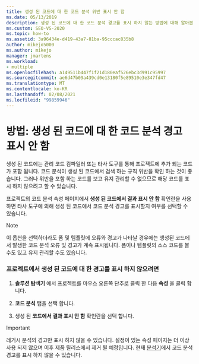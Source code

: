 ```yaml
---
title: 생성 된 코드에 대 한 코드 분석 위반 표시 안 함
ms.date: 05/13/2019
description: 생성 된 코드에 대 한 코드 분석 경고를 표시 하지 않는 방법에 대해 알아봅니다. Visual Studio에서 생성 된 코드에 대 한 레거시 분석 경고를 표시 하지 않도록 하는 방법을 참조 하세요.
ms.custom: SEO-VS-2020
ms.topic: how-to
ms.assetid: 3a96434e-d419-43a7-81ba-95cccac835b8
author: mikejo5000
ms.author: mikejo
manager: jmartens
ms.workload:
- multiple
ms.openlocfilehash: a149511b447f1f21d180eaf526ebc3d991c95997
ms.sourcegitcommit: ae6d47b09a439cd0e13180f5e89510e3e347fd47
ms.translationtype: MT
ms.contentlocale: ko-KR
ms.lasthandoff: 02/08/2021
ms.locfileid: "99859946"
---
```

# <a name="how-to-suppress-code-analysis-warnings-for-generated-code"></a>방법: 생성 된 코드에 대 한 코드 분석 경고 표시 안 함

생성 된 코드에는 관리 코드 컴파일러 또는 타사 도구를 통해 프로젝트에 추가 되는 코드가 포함 됩니다. 코드 분석이 생성 된 코드에서 검색 하는 규칙 위반을 확인 하는 것이 좋습니다. 그러나 위반을 포함 하는 코드를 보고 유지 관리할 수 없으므로 해당 코드를 표시 하지 않으려고 할 수 있습니다.

프로젝트의 코드 분석 속성 페이지에서 **생성 된 코드에서 결과 표시 안 함** 확인란을 사용 하면 타사 도구에 의해 생성 된 코드에서 코드 분석 경고를 표시할지 여부를 선택할 수 있습니다.

> [!NOTE]
> 이 옵션을 선택하더라도 폼 및 템플릿에 오류와 경고가 나타날 경우에는 생성된 코드에서 발생한 코드 분석 오류 및 경고가 계속 표시됩니다. 폼이나 템플릿의 소스 코드를 볼 수도 있고 유지 관리할 수도 있습니다.

### <a name="to-suppress-warnings-for-generated-code-in-a-project"></a>프로젝트에서 생성 된 코드에 대 한 경고를 표시 하지 않으려면

1. **솔루션 탐색기** 에서 프로젝트를 마우스 오른쪽 단추로 클릭 한 다음 **속성** 을 클릭 합니다.

2. **코드 분석** 탭을 선택 합니다.

3. 생성 된 **코드에서 결과 표시 안 함** 확인란을 선택 합니다.

> [!IMPORTANT]
> 레거시 분석의 경고만 표시 하지 않을 수 있습니다. 설정이 있는 속성 페이지는 더 이상 사용 되지 않으며 이후 제품 릴리스에서 제거 될 예정입니다. 현재 [분석기](roslyn-analyzers-overview.md)에서 코드 분석 경고를 표시 하지 않을 수 있습니다.
